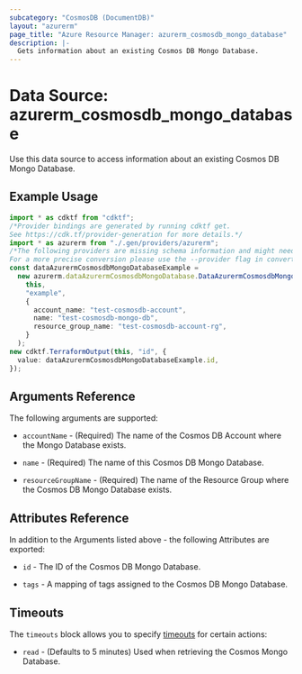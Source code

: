 ```yaml
---
subcategory: "CosmosDB (DocumentDB)"
layout: "azurerm"
page_title: "Azure Resource Manager: azurerm_cosmosdb_mongo_database"
description: |-
  Gets information about an existing Cosmos DB Mongo Database.
---
```


# Data Source: azurerm\_cosmosdb\_mongo\_database

Use this data source to access information about an existing Cosmos DB Mongo Database.

## Example Usage

```typescript
import * as cdktf from "cdktf";
/*Provider bindings are generated by running cdktf get.
See https://cdk.tf/provider-generation for more details.*/
import * as azurerm from "./.gen/providers/azurerm";
/*The following providers are missing schema information and might need manual adjustments to synthesize correctly: azurerm.
For a more precise conversion please use the --provider flag in convert.*/
const dataAzurermCosmosdbMongoDatabaseExample =
  new azurerm.dataAzurermCosmosdbMongoDatabase.DataAzurermCosmosdbMongoDatabase(
    this,
    "example",
    {
      account_name: "test-cosmosdb-account",
      name: "test-cosmosdb-mongo-db",
      resource_group_name: "test-cosmosdb-account-rg",
    }
  );
new cdktf.TerraformOutput(this, "id", {
  value: dataAzurermCosmosdbMongoDatabaseExample.id,
});

```

## Arguments Reference

The following arguments are supported:

*   `accountName` - (Required) The name of the Cosmos DB Account where the Mongo Database exists.

*   `name` - (Required) The name of this Cosmos DB Mongo Database.

*   `resourceGroupName` - (Required) The name of the Resource Group where the Cosmos DB Mongo Database exists.

## Attributes Reference

In addition to the Arguments listed above - the following Attributes are exported:

*   `id` - The ID of the Cosmos DB Mongo Database.

*   `tags` - A mapping of tags assigned to the Cosmos DB Mongo Database.

## Timeouts

The `timeouts` block allows you to specify [timeouts](https://www.terraform.io/language/resources/syntax#operation-timeouts) for certain actions:

* `read` - (Defaults to 5 minutes) Used when retrieving the Cosmos Mongo Database.
